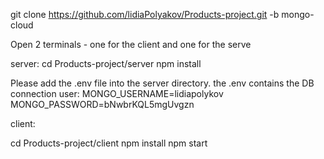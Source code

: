 git clone https://github.com/lidiaPolyakov/Products-project.git -b mongo-cloud 

Open 2 terminals - one for the client and one for the serve

server:
cd Products-project/server
npm install

Please add the .env file into the server directory.
the .env contains the DB connection user:
MONGO_USERNAME=lidiapolykov
MONGO_PASSWORD=bNwbrKQL5mgUvgzn


client:

cd Products-project/client
npm install
npm start
